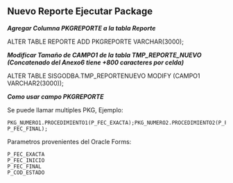 

## Nuevo Reporte Ejecutar Package
***Agregar Columna PKGREPORTE a la tabla Reporte***

ALTER TABLE REPORTE ADD PKGREPORTE VARCHAR(3000);

***Modificar Tamaño de CAMPO1 de la tabla TMP_REPORTE_NUEVO (Concatenado del Anexo6 tiene +800 caracteres por celda)***

ALTER TABLE SISGODBA.TMP_REPORTENUEVO MODIFY (CAMPO1 VARCHAR2(3000));

***Como usar campo PKGREPORTE***

Se puede llamar multiples PKG, Ejemplo:

	PKG_NUMERO1.PROCEDIMIENTO1(P_FEC_EXACTA);PKG_NUMERO2.PROCEDIMIENTO2(P_FEC_INICIO, P_FEC_FINAL);

Parametros provenientes del Oracle Forms:

	P_FEC_EXACTA
	P_FEC_INICIO
	P_FEC_FINAL
	P_COD_ESTADO
